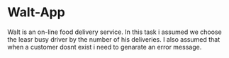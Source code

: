 # Walt-App
Walt is an on-line food delivery service.
In this task i assumed we choose the leasr busy driver by the number of his deliveries.
I also assumed that when a customer dosnt exist i need to genarate an error message.
